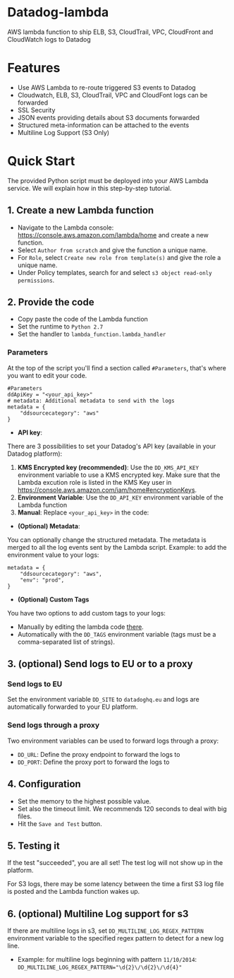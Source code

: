 # Datadog-lambda


AWS lambda function to ship ELB, S3, CloudTrail, VPC, CloudFront and CloudWatch logs to Datadog

# Features

- Use AWS Lambda to re-route triggered S3 events to Datadog
- Cloudwatch, ELB, S3, CloudTrail, VPC and CloudFont logs can be forwarded
- SSL Security
- JSON events providing details about S3 documents forwarded
- Structured meta-information can be attached to the events
- Multiline Log Support (S3 Only)

# Quick Start

The provided Python script must be deployed into your AWS Lambda service. We will explain how in this step-by-step tutorial.

## 1. Create a new Lambda function

- Navigate to the Lambda console: https://console.aws.amazon.com/lambda/home and create a new function.
- Select `Author from scratch` and give the function a unique name.
- For `Role`, select `Create new role from template(s)` and give the role a unique name.
- Under Policy templates, search for and select `s3 object read-only permissions`.

## 2. Provide the code

- Copy paste the code of the Lambda function
- Set the runtime to `Python 2.7`
- Set the handler to `lambda_function.lambda_handler`


### Parameters

At the top of the script you'll find a section called `#Parameters`, that's where you want to edit your code.

```
#Parameters
ddApiKey = "<your_api_key>"
# metadata: Additional metadata to send with the logs
metadata = {
    "ddsourcecategory": "aws"
}
```

- **API key**:

There are 3 possibilities to set your Datadog's API key (available in your Datadog platform):

1. **KMS Encrypted key (recommended)**: Use the `DD_KMS_API_KEY` environment variable to use a KMS encrypted key. Make sure that the Lambda excution role is listed in the KMS Key user in https://console.aws.amazon.com/iam/home#encryptionKeys.
2. **Environment Variable**: Use the `DD_API_KEY` environment variable of the Lambda function
3. **Manual**: Replace `<your_api_key>` in the code:

- **(Optional) Metadata**:

You can optionally change the structured metadata. The metadata is merged to all the log events sent by the Lambda script.
Example: to add the environment value to your logs:

```
metadata = {
    "ddsourcecategory": "aws",
    "env": "prod",
}
```

- **(Optional) Custom Tags**

You have two options to add custom tags to your logs:

- Manually by editing the lambda code [there](https://github.com/DataDog/datadog-serverless-functions/blob/master/aws/logs_monitoring/lambda_function.py#L372-#L377).
- Automatically with the `DD_TAGS` environment variable (tags must be a comma-separated list of strings).

## 3. (optional) Send logs to EU or to a proxy

### Send logs to EU

Set the environment variable `DD_SITE` to `datadoghq.eu` and logs are automatically forwarded to your EU platform.

### Send logs through a proxy

Two environment variables can be used to forward logs through a proxy:

- `DD_URL`: Define the proxy endpoint to forward the logs to
- `DD_PORT`: Define the proxy port to forward the logs to

## 4. Configuration

- Set the memory to the highest possible value.
- Set also the timeout limit. We recommends 120 seconds to deal with big files.
- Hit the `Save and Test` button.

## 5. Testing it

If the test "succeeded", you are all set! The test log will not show up in the platform.

For S3 logs, there may be some latency between the time a first S3 log file is posted and the Lambda function wakes up.

## 6. (optional) Multiline Log support for s3

If there are multiline logs in s3, set `DD_MULTILINE_LOG_REGEX_PATTERN` environment variable to the specified regex pattern to detect for a new log line.

- Example: for multiline logs beginning with pattern `11/10/2014`: `DD_MULTILINE_LOG_REGEX_PATTERN="\d{2}\/\d{2}\/\d{4}"`
